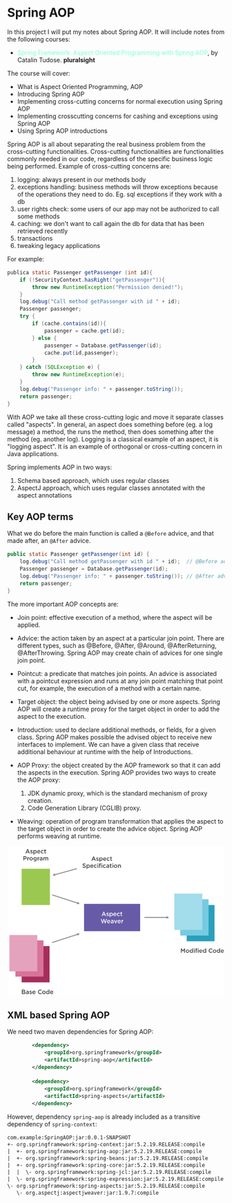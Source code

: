# Spring AOP
In this project I will put my notes about Spring AOP. It will include notes from the following courses:
- <span style="color:aquamarine">Spring Framework: Aspect Oriented Programming with Spring AOP</span>, by Catalin Tudose. **pluralsight**

The course will cover:
- What is Aspect Oriented Programming, AOP
- Introducing Spring AOP
- Implementing cross-cutting concerns for normal execution using Spring AOP
- Implementing crosscutting concerns for cashing and exceptions using Spring AOP
- Using Spring AOP introductions

Spring AOP is all about separating the real business problem from the cross-cutting functionalities. Cross-cutting functionalities are functionalities commonly needed in our code, regardless of the specific business logic being performed. Example of cross-cutting concerns are:
1. logging: always present in our methods body
2. exceptions handling: business methods will throw exceptions because of the operations they need to do. Eg. sql exceptions if they work with a db
3. user rights check: some users of our app may not be authorized to call some methods
4. caching: we don't want to call again the db for data that has been retrieved recently
5. transactions
6. tweaking legacy applications

For example:
```java
publica static Passenger getPassenger (int id){
    if (!SecurityContext.hasRight("getPassenger")){
        throw new RuntimeException("Permission denied!");
    }
    log.debug("Call method getPassenger with id " + id);
    Passenger passenger;
    try {
        if (cache.contains(id)){
            passenger = cache.get(id);
        } else {
            passenger = Database.getPassenger(id);
            cache.put(id,passenger);
        }
    } catch (SQLException e) {
        throw new RuntimeException(e);
    }
    log.debug("Passenger info: " + passenger.toString());
    return passenger;
}    
```
With AOP we take all these cross-cutting logic and move it separate classes called "aspects". In general, an aspect does something before (eg. a log message) a method, the runs the method, then does something after the method (eg. another log). Logging is a classical example of an aspect, it is "logging aspect". It is an example of orthogonal or cross-cutting concern in Java applications.

Spring implements AOP in two ways:
1. Schema based approach, which uses regular classes
2. AspectJ approach, which uses regular classes annotated with the aspect annotations

## Key AOP terms

What we do before the main function is called a `@Before` advice, and that made after, an `@After` advice.
```java
public static Passenger getPassenger(int id) {
    log.debug("Call method getPassenger with id " + id);  // @Before advice
    Passenger passenger = Database.getPassenger(id);
    log.debug("Passenger info: " + passenger.toString()); // @After advice
    return passenger;
}
```
The more important AOP concepts are:
- Join point: effective execution of a method, where the aspect will be applied.
- Advice: the action taken by an aspect at a particular join point. There are different types, such as @Before, @After, @Around, @AfterReturning, @AfterThrowing. Spring AOP may create chain of advices for one single join point. 
- Pointcut: a predicate that matches join points. An advice is associated with a pointcut expression and runs at any join point matching that point cut, for example, the execution of a method with a certain name.
  
- Target object: the object being advised by one or more aspects. Spring AOP will create a runtime proxy for the target object in order to add the aspect to the execution.
- Introduction: used to declare additional methods, or fields, for a given class. Spring AOP makes possible the advised object to receive new interfaces to implement. We can have a given class that receive additional behaviour at runtime with the help of Introductions.
- AOP Proxy: the object created by the AOP framework so that it can add the aspects in the execution. Spring AOP provides two ways to create the AOP proxy: 
  1. JDK dynamic proxy, which is the standard mechanism of proxy creation. 
  2. Code Generation Library (CGLIB) proxy.
- Weaving: operation of program transformation that applies the aspect to the target object in order to create the advice object. Spring AOP performs weaving at runtime.

![image info](./pictures/weaver.jpg)

## XML based Spring AOP

We need two maven dependencies for Spring AOP:
```xml
        <dependency>
            <groupId>org.springframework</groupId>
            <artifactId>spring-aop</artifactId>
        </dependency>

        <dependency>
            <groupId>org.springframework</groupId>
            <artifactId>spring-aspects</artifactId>
        </dependency>
```
However, dependency `spring-aop` is already included as a transitive dependency of `spring-context`:
```text
com.example:SpringAOP:jar:0.0.1-SNAPSHOT
+- org.springframework:spring-context:jar:5.2.19.RELEASE:compile
|  +- org.springframework:spring-aop:jar:5.2.19.RELEASE:compile
|  +- org.springframework:spring-beans:jar:5.2.19.RELEASE:compile
|  +- org.springframework:spring-core:jar:5.2.19.RELEASE:compile
|  |  \- org.springframework:spring-jcl:jar:5.2.19.RELEASE:compile
|  \- org.springframework:spring-expression:jar:5.2.19.RELEASE:compile
\- org.springframework:spring-aspects:jar:5.2.19.RELEASE:compile
   \- org.aspectj:aspectjweaver:jar:1.9.7:compile
```
